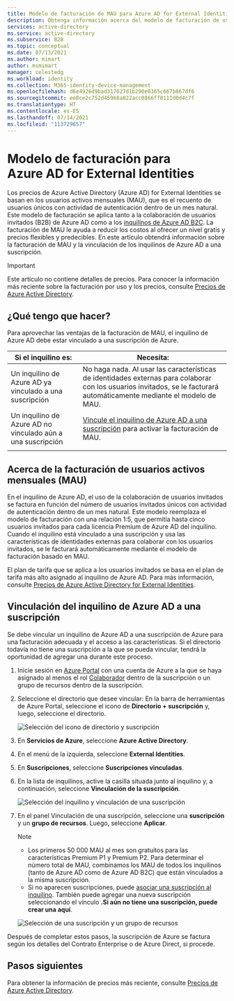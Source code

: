 ```yaml
---
title: Modelo de facturación de MAU para Azure AD for External Identities
description: Obtenga información acerca del modelo de facturación de usuarios activos mensuales (MAU) de Azure AD for External Identities para la colaboración de usuarios invitados (B2B) en Azure AD. Obtenga información sobre cómo vincular el inquilino de Azure AD a una suscripción de Azure.
services: active-directory
ms.service: active-directory
ms.subservice: B2B
ms.topic: conceptual
ms.date: 07/13/2021
ms.author: mimart
author: msmimart
manager: celestedg
ms.workload: identity
ms.collection: M365-identity-device-management
ms.openlocfilehash: d6e4926d9bad317027d1b290e0365c667b867df6
ms.sourcegitcommit: ee8ce2c752d45968a822acc0866ff8111d0d4c7f
ms.translationtype: HT
ms.contentlocale: es-ES
ms.lasthandoff: 07/14/2021
ms.locfileid: "113729657"
---
```

# <a name="billing-model-for-azure-ad-external-identities"></a>Modelo de facturación para Azure AD for External Identities

Los precios de Azure Active Directory (Azure AD) for External Identities se basan en los usuarios activos mensuales (MAU), que es el recuento de usuarios únicos con actividad de autenticación dentro de un mes natural. Este modelo de facturación se aplica tanto a la colaboración de usuarios invitados (B2B) de Azure AD como a los [inquilinos de Azure AD B2C](../../active-directory-b2c/billing.md). La facturación de MAU le ayuda a reducir los costos al ofrecer un nivel gratis y precios flexibles y predecibles. En este artículo obtendrá información sobre la facturación de MAU y la vinculación de los inquilinos de Azure AD a una suscripción.

> [!IMPORTANT]
> Este artículo no contiene detalles de precios. Para conocer la información más reciente sobre la facturación por uso y los precios, consulte [Precios de Azure Active Directory](https://www.microsoft.com/security/business/identity-access-management/azure-ad-pricing).

## <a name="what-do-i-need-to-do"></a>¿Qué tengo que hacer?

Para aprovechar las ventajas de la facturación de MAU, el inquilino de Azure AD debe estar vinculado a una suscripción de Azure.

|Si el inquilino es:  |Necesita:  |
|---------|---------|
| Un inquilino de Azure AD ya vinculado a una suscripción     | No haga nada. Al usar las características de identidades externas para colaborar con los usuarios invitados, se le facturará automáticamente mediante el modelo de MAU.        |
| Un inquilino de Azure AD no vinculado aún a una suscripción     | [Vincule el inquilino de Azure AD a una suscripción](#link-your-azure-ad-tenant-to-a-subscription) para activar la facturación de MAU.        |
|  |  |

## <a name="about-monthly-active-users-mau-billing"></a>Acerca de la facturación de usuarios activos mensuales (MAU)

En el inquilino de Azure AD, el uso de la colaboración de usuarios invitados se factura en función del número de usuarios invitados únicos con actividad de autenticación dentro de un mes natural. Este modelo reemplaza el modelo de facturación con una relación 1:5, que permitía hasta cinco usuarios invitados para cada licencia Premium de Azure AD del inquilino. Cuando el inquilino está vinculado a una suscripción y usa las características de identidades externas para colaborar con los usuarios invitados, se le facturará automáticamente mediante el modelo de facturación basado en MAU.

El plan de tarifa que se aplica a los usuarios invitados se basa en el plan de tarifa más alto asignado al inquilino de Azure AD. Para más información, consulte [Precios de Azure Active Directory for External Identities](https://azure.microsoft.com/pricing/details/active-directory/external-identities/).

## <a name="link-your-azure-ad-tenant-to-a-subscription"></a>Vinculación del inquilino de Azure AD a una suscripción

Se debe vincular un inquilino de Azure AD a una suscripción de Azure para una facturación adecuada y el acceso a las características. Si el directorio todavía no tiene una suscripción a la que se pueda vincular, tendrá la oportunidad de agregar una durante este proceso.

1. Inicie sesión en [Azure Portal](https://portal.azure.com/) con una cuenta de Azure a la que se haya asignado al menos el rol [Colaborador](../../role-based-access-control/built-in-roles.md) dentro de la suscripción o un grupo de recursos dentro de la suscripción.

2. Seleccione el directorio que desee vincular: En la barra de herramientas de Azure Portal, seleccione el icono de **Directorio + suscripción** y, luego, seleccione el directorio.

    ![Selección del icono de directorio y suscripción](media/external-identities-pricing/portal-mau-pick-directory.png)

3. En **Servicios de Azure**, seleccione **Azure Active Directory**.

4. En el menú de la izquierda, seleccione **External Identities**.

5. En **Suscripciones**, seleccione **Suscripciones vinculadas**.

6. En la lista de inquilinos, active la casilla situada junto al inquilino y, a continuación, seleccione **Vinculación de la suscripción**.

    ![Selección del inquilino y vinculación de una suscripción](media/external-identities-pricing/linked-subscriptions.png)

7. En el panel Vinculación de una suscripción, seleccione una **suscripción** y un **grupo de recursos**. Luego, seleccione **Aplicar**.

   > [!NOTE]
   >
   > * Los primeros 50 000 MAU al mes son gratuitos para las características Premium P1 y Premium P2. Para determinar el número total de MAU, combinamos los MAU de todos los inquilinos (tanto de Azure AD como de Azure AD B2C) que están vinculados a la misma suscripción.
    >* Si no aparecen suscripciones, puede [asociar una suscripción al inquilino](../fundamentals/active-directory-how-subscriptions-associated-directory.md). También puede agregar una nueva suscripción seleccionando el vínculo **.Si aún no tiene una suscripción, puede crear una aquí**.

    ![Selección de una suscripción y un grupo de recursos](media/external-identities-pricing/link-subscription-resource.png)

Después de completar estos pasos, la suscripción de Azure se factura según los detalles del Contrato Enterprise o de Azure Direct, si procede.

## <a name="next-steps"></a>Pasos siguientes

Para obtener la información de precios más reciente, consulte [Precios de Azure Active Directory](https://www.microsoft.com/security/business/identity-access-management/azure-ad-pricing).